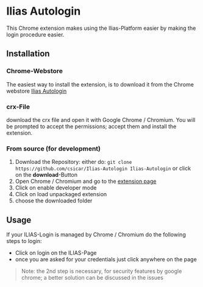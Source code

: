 Ilias Autologin
===============

This Chrome extension makes using the Ilias-Platform easier by making the login procedure easier.

Installation
------------

### Chrome-Webstore

The easiest way to install the extension, is to download it from the Chrome webstore
[Ilias Autologin](https://chrome.google.com/webstore/detail/ilias-autologin/japchgihpfchnicmnhbkeloakalkndlp)

### crx-File

download the crx file and open it with Google Chrome / Chromium. You will be prompted to accept the permissions; accept them and install the extension.

### From source (for development)

1. Download the Repository: either do:
`git clone https://github.com/csicar/Ilias-Autologin Ilias-Autologin`
or click on the **download**-Button
2. Open Chrome / Chromium and go to the [extension page](chrome://extensions)
3. Click on enable developer mode
4. Click on load unpackaged extension
5. choose the downloaded folder

Usage
-----

If your ILIAS-Login is managed by Chrome / Chromium do the following steps to login:
- Click on login on the ILIAS-Page
- once you are asked for your credentials just click anywhere on the page

> Note: the 2nd step is necessary, for security features by google chrome; a better solution can be discussed in the issues
